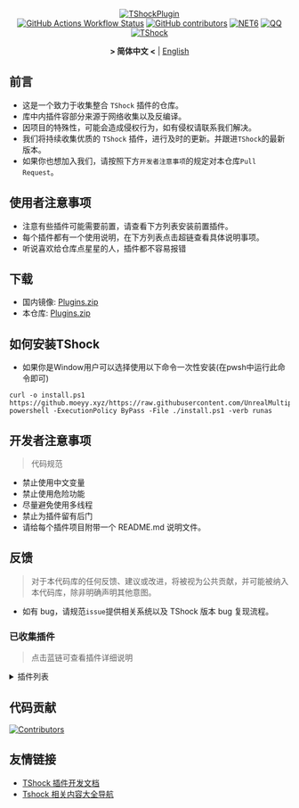 <div align = "center">
  
[![TShockPlugin](https://socialify.git.ci/UnrealMultiple/TShockPlugin/image?description=1&descriptionEditable=%E4%B8%80%E4%B8%AATShock%E6%94%B6%E9%9B%86%E4%BB%93%E5%BA%93&font=Inter&forks=1&issues=1&language=1&logo=https%3A%2F%2Fgithub.com%2FUnrealMultiple%2FTShockPlugin%2Fblob%2Fmaster%2Ficon.png%3Fraw%3Dtrue&name=1&pattern=Circuit%20Board&pulls=1&stargazers=1&theme=Auto)](https://github.com/UnrealMultiple/TShockPlugin)  
[![GitHub Actions Workflow Status](https://img.shields.io/github/actions/workflow/status/UnrealMultiple/TShockPlugin/.github%2Fworkflows%2Fplugins_publish.yml)](https://github.com/UnrealMultiple/TShockPlugin/actions)
[![GitHub contributors](https://img.shields.io/github/contributors/UnrealMultiple/TShockPlugin?style=flat)](https://github.com/UnrealMultiple/TShockPlugin/graphs/contributors)
[![NET6](https://img.shields.io/badge/Core-%20.NET_6-blue)](https://dotnet.microsoft.com/zh-cn/)
[![QQ](https://img.shields.io/badge/QQ-EB1923?logo=tencent-qq&logoColor=white)](https://qm.qq.com/cgi-bin/qm/qr?k=54tOesIU5g13yVBNFIuMBQ6AzjgE6f0m&jump_from=webapi&authKey=6jzafzJEqQGzq7b2mAHBw+Ws5uOdl83iIu7CvFmrfm/Xxbo2kNHKSNXJvDGYxhSW)
[![TShock](https://img.shields.io/badge/TShock5.2.0-2B579A.svg?&logo=TShock&logoColor=white)](https://github.com/Pryaxis/TShock)

**&gt; 简体中文 &lt;** | [English](README_en.md)

</div>

## 前言
- 这是一个致力于收集整合 `TShock` 插件的仓库。
- 库中内插件容部分来源于网络收集以及反编译。
- 因项目的特殊性，可能会造成侵权行为，如有侵权请联系我们解决。
- 我们将持续收集优质的 `TShock` 插件，进行及时的更新。并跟进`TShock`的最新版本。
- 如果你也想加入我们，请按照下方`开发者注意事项`的规定对本仓库`Pull Request`。


## 使用者注意事项

- 注意有些插件可能需要前置，请查看下方列表安装前置插件。
- 每个插件都有一个使用说明，在下方列表点击超链查看具体说明事项。
- 听说喜欢给仓库点星星的人，插件都不容易报错

## 下载

- 国内镜像: [Plugins.zip](https://github.moeyy.xyz/https://github.com/UnrealMultiple/TShockPlugin/releases/download/V1.0.0.0/Plugins.zip)
- 本仓库: [Plugins.zip](https://github.com/UnrealMultiple/TShockPlugin/releases/tag/V1.0.0.0)

## 如何安装TShock
- 如果你是Window用户可以选择使用以下命令一次性安装(在pwsh中运行此命令即可)
```
curl -o install.ps1 https://github.moeyy.xyz/https://raw.githubusercontent.com/UnrealMultiple/TShockPlugin/master/InstallTShock.ps1
powershell -ExecutionPolicy ByPass -File ./install.ps1 -verb runas
```

## 开发者注意事项

> 代码规范

- 禁止使用中文变量
- 禁止使用危险功能
- 尽量避免使用多线程
- 禁止为插件留有后门
- 请给每个插件项目附带一个 README.md 说明文件。

## 反馈

> 对于本代码库的任何反馈、建议或改进，将被视为公共贡献，并可能被纳入本代码库，除非明确声明其他意图。

- 如有 bug，请规范`issue`提供相关系统以及 TShock 版本 bug 复现流程。

### 已收集插件

> 点击蓝链可查看插件详细说明

<Details>
<Summary>插件列表</Summary>

| 名称                                                               |          插件说明           |                                                                        前置                                                                        |
|------------------------------------------------------------------|:-----------------------:|:------------------------------------------------------------------------------------------------------------------------------------------------:|
| [ChattyBridge](ChattyBridge/README.md)                           |         用于跨服聊天          |                                                                        无                                                                         |
| [EconomicsAPI](EconomicsAPI/README.md)                           |         经济插件前置          |                                                                        无                                                                         |
| [Economics.RPG](Economics.RPG/README.md)                         |           RPG           |                                                      [EconomicsAPI](EconomicsAPI/README.md)                                                      |
| [Economics.WeaponPlus](Economics.WeaponPlus/README.md)           |          强化武器           |                                                      [EconomicsAPI](EconomicsAPI/README.md)                                                      |
| [Economics.Deal](Economics.RPG/README.md)                        |          交易插件           |                                                      [EconomicsAPI](EconomicsAPI/README.md)                                                      |
| [Economics.Shop](Economics.Shop/README.md)                       |          商店插件           | [EconomicsAPI](EconomicsAPI/README.md)<br>[Economics.RPG](https://github.com/UnrealMultiple/TShockPlugin/blob/master/Economics.RPG/README.md) |
| [Economics.Skill](Economics.Skill/README.md)                     |          技能插件           | [EconomicsAPI](EconomicsAPI/README.md)<br>[Economics.RPG](https://github.com/UnrealMultiple/TShockPlugin/blob/master/Economics.RPG/README.md) |
| [Economics.Regain](Economics.Regain/README.md)                   |          物品回收           |                                                      [EconomicsAPI](EconomicsAPI/README.md)                                                      |
| [Economics.Projectile](Economics.Projectile/README.md)           |          自定义弹幕          |                                [EconomicsAPI](EconomicsAPI/README.md)<br>[Economics.RPG](Economics.RPG/README.md)                                |
| [Economics.NPC](Economics.NPC/README.md)                         |         自定义怪物奖励         |                                                      [EconomicsAPI](EconomicsAPI/README.md)                                                      |
| [Economics.Task](Economics.Task/README.md)                       |          任务插件           | [EconomicsAPI](EconomicsAPI/README.md)<br>[Economics.RPG](https://github.com/UnrealMultiple/TShockPlugin/blob/master/Economics.RPG/README.md) |
| [CreateSpawn](CreateSpawn/README.md)                             |         出生点建筑生成         |                                                                        无                                                                         |
| [AutoBroadcast](AutoBroadcast/README.md)                         |          自动广播           |                                                                        无                                                                         |
| [AutoTeam](AutoTeam/README.md)                                   |          自动队伍           |                                                                        无                                                                         |
| [BridgeBuilder](BridgeBuilder/README.md)                         |          快速铺桥           |                                                                        无                                                                         |
| [OnlineGiftPackage](OnlineGiftPackage/README.md)                 |          在线礼包           |                                                                        无                                                                         |
| [LifemaxExtra](LifemaxExtra/README.md)                           |        吃更多生命果/水晶        |                                                                        无                                                                         |
| [DisableMonsLoot](DisableMonsLoot/README.md)                     |          禁怪物掉落          |                                                                        无                                                                         |
| [PermaBuff](PermaBuff/README.md)                                 |         永久 Buff         |                                                                        无                                                                         |
| [ShortCommand](ShortCommand/README.md)                           |          简短指令           |                                                                        无                                                                         |
| [ProgressBag](ProgressBag/README.md)                             |          进度礼包           |                                                                        无                                                                         |
| [CriticalHit](CriticalHit/README.md)                             |          击打提示           |                                                                        无                                                                         |
| [Back](Back/README.md)                                           |          死亡回溯           |                                                                        无                                                                         |
| [BanNpc](BanNpc/README.md)                                       |         阻止怪物生成          |                                                                        无                                                                         |
| [MapTeleport](MapTp/README.md)                                   |         双击大地图传送         |                                                                        无                                                                         |
| [RandReSpawn](RandRespawn/README.md)                             |          随机出生点          |                                                                        无                                                                         |
| [CGive](CGive/README.md)                                         |          离线命令           |                                                                        无                                                                         |
| [RainbowChat](RainbowChat/README.md)                             |        每次说话颜色不一样        |                                                                        无                                                                         |
| [NormalDropsBags](NormalDropsBags/README.md)                     |         普通难度宝藏袋         |                                                                        无                                                                         |
| [DisableSurfaceProjectiles](DisableSurfaceProjectiles/README.md) |          禁地表弹幕          |                                                                        无                                                                         |
| [RecipesBrowser](RecipesBrowser/README.md)                       |           合成表           |                                                                        无                                                                         |
| [DisableGodMod](DisableGodMod/README.md)                         |         阻止玩家无敌          |                                                                        无                                                                         |
| [TownNPCHomes](TownNPCHomes/README.md)                           |        NPC 快速回家         |                                                                        无                                                                         |
| [RegionView](RegionView/README.md)                               |         显示区域边界          |                                                                        无                                                                         |
| [Noagent](Noagent/README.md)                                     |       禁止代理 ip 进入        |                                                                        无                                                                         |
| [SwitchCommands](SwitchCommands/README.md)                       |         区域执行指令          |                                                                        无                                                                         |
| [GolfRewards](GolfRewards/README.md)                             |          高尔夫奖励          |                                                                        无                                                                         |
| [DataSync](DataSync/README.md)                                   |          进度同步           |                                                                        无                                                                         |
| [ProgressRestrict](ProgressRestrict/README.md)                   |          超进度检测          |                                                          [DataSync](DataSync/README.md)                                                          |
| [PacketsStop](PacketsStop/README.md)                             |          数据包拦截          |                                                                        无                                                                         |
| [DeathDrop](DeathDrop/README.md)                                 |     怪物死亡随机和自定义掉落物品      |                                                                        无                                                                         |
| [DTEntryBlock](DTEntryBlock/README.md)                           |        阻止进入地牢或神庙        |                                                                        无                                                                         |
| [PerPlayerLoot](PerPlayerLoot/README.md)                         |        玩家战利品单独箱子        |                                                                        无                                                                         |
| [PvPer](PvPer/README.md)                                         |          决斗系统           |                                                                        无                                                                         |
| [DumpTerrariaID](DumpTerrariaID/README.md)                       |          输出 ID          |                                                                        无                                                                         |
| [DamageStatistic](DamageStatistic/README.md)                     |          伤害统计           |                                                                        无                                                                         |
| [AdditionalPylons](AdditionalPylons/README.md)                   |         放置更多晶塔          |                                                                        无                                                                         |
| [History](History/README.md)                                     |         历史图格记录          |                                                                        无                                                                         |
| [Invincibility](Invincibility/README.md)                         |          限时无敌           |                                                                        无                                                                         |
| [Ezperm](Ezperm/README.md)                                       |          批量改权限          |                                                                        无                                                                         |
| [AutoClear](Autoclear/README.md)                                 |         智能自动扫地          |                                                                        无                                                                         |
| [EssentialsPlus](EssentialsPlus/README.md)                       |         更多管理指令          |                                                                        无                                                                         |
| [ShowArmors](ShowArmors/README.md)                               |          展示装备栏          |                                                                        无                                                                         |
| [VeinMiner](VeinMiner/README.md)                                 |          连锁挖矿           |                                                                        无                                                                         |
| [PersonalPermission](PersonalPermission/README.md)               |        为玩家单独设置权限        |                                                                        无                                                                         |
| [ItemPreserver](ItemPreserver/README.md)                         |         指定物品不消耗         |                                                                        无                                                                         |
| [SimultaneousUseFix](SimultaneousUseFix/README.md)               |     解决卡双锤卡星旋机枪之类的问题     |                                      [Chireiden.TShock.Omni](https://github.com/sgkoishi/yaaiomni/releases)                                      |
| [Challenger](Challenger/README.md)                               |          挑战者模式          |                                                                        无                                                                         |
| [MiniGamesAPI](MiniGamesAPI/README.md)                           |        豆沙小游戏 API        |                                                                        无                                                                         |
| [BuildMaster](BuildMaster/README.md)                             |      豆沙小游戏·建筑大师模式       |                                                      [MiniGamesAPI](MiniGamesAPI/README.md)                                                      |
| [journeyUnlock](journeyUnlock/README.md)                         |         解锁旅途物品          |                                                                        无                                                                         |
| [ListPlugins](ListPlugins/README.md)                             |          查已装插件          |                                                                        无                                                                         |
| [BagPing](BagPing/README.md)                                     |        地图上标记宝藏袋         |                                                                        无                                                                         |
| [ServerTools](ServerTools/README.md)                             |         服务器管理工具         |                                                                        无                                                                         |
| [Platform](Platform/README.md)                                   |         判断玩家设备          |                                                                        无                                                                         |
| [CaiLib](CaiLib/README.md)                                       |        Cai 的前置库         |                                                                        无                                                                         |
| [GenerateMap](GenerateMap/README.md)                             |         生成地图图片          |                                                            [CaiLib](CaiLib/README.md)                                                            |
| [RestInventory](RestInventory/README.md)                         |     提供 REST 查询背包接口      |                                                                        无                                                                         |
| [WikiLangPackLoader](WikiLangPackLoader/README.md)               |     为服务器加载 Wiki 语言包     |                                                                        无                                                                         |
| [HelpPlus](HelpPlus/README.md)                                   |      修复和增强 Help 命令      |                                                                        无                                                                         |
| [CaiBot](CaiBot/README.md)                                       |       CaiBot 适配插件       |                                                                       自带前置                                                                       |
| [HouseRegion](HouseRegion/README.md)                             |          圈地插件           |                                                                        无                                                                         |
| [SignInSign](SignInSign/README.md)                               |         告示牌登录插件         |                                                                        无                                                                         |
| [WeaponPlusCostCoin](WeaponPlusCostCoin/README.md)               |         武器强化钱币版         |                                                                        无                                                                         |
| [Respawn](Respawn/README.md)                                     |          原地复活           |                                                                        无                                                                         |
| [EndureBoost](EndureBoost/README.md)                             |     物品一定数量后长时间buff      |                                                                        无                                                                         |
| [AnnouncementBoxPlus](AnnouncementBoxPlus/README.md)             |         广播盒功能强化         |                                                                        无                                                                         |
| [ConsoleSql](ConsoleSql/README.md)                               |     允许你在控制台执行SQL语句      |                                                                        无                                                                         |
| [ProgressControl](ProgressControls/README.md)                    |      计划书（自动化控制服务器）      |                                                                        无                                                                         |
| [RealTime](RealTime/README.md)                                   |      使服务器内时间同步现实时间      |                                                                        无                                                                         |
| [GoodNight](GoodNight/README.md)                                 |           宵禁            |                                                                        无                                                                         |
| [Musicplayer](musicplayer/README.md)                             |         简易音乐播放器         |                                                                        无                                                                         |
| [TimerKeeper](TimerKeeper/README.md)                             |         保存计时器状态         |                                                                        无                                                                         |
| [Chameleon](Chameleon/README.md)                                 |          进服前登录          |                                                                        无                                                                         |
| [AutoPluginManager](AutoPluginManager/README.md)                 |        一键自动更新插件         |                                                                        无                                                                         |
| [SpclPerm](SpclPerm/README.md)                                   |          服主特权           |                                                                        无                                                                         |
| [MonsterRegen](MonsterRegen/README.md)                           |         怪物进度回血          |                                                                        无                                                                         |
| [HardPlayerDrop](HardPlayerDrop/README.md)                       |        硬核死亡掉生命水晶        |                                                                        无                                                                         |
| [ReFishTask](ReFishTask/README.md)                               |        自动刷新渔夫任务         |                                                                        无                                                                         |
| [Sandstorm](Sandstorm/README.md)                                 |          切换沙尘暴          |                                                                        无                                                                         |
| [RandomBroadcast](RandomBroadcast/README.md)                     |          随机广播           |                                                                        无                                                                         |
| [BedSet](BedSet/README.md)                                       |        设置并记录重生点         |                                                                        无                                                                         |
| [ConvertWorld](ConvertWorld/README.md)                           |       击败怪物转换世界物品        |                                                                        无                                                                         |
| [AutoStoreItems](AutoStoreItems/README.md)                       |          自动储存           |                                                                        无                                                                         |
| [ZHIPlayerManager](ZHIPlayerManager/README.md)                   |       zhi的玩家管理插件        |                                                                        无                                                                         |
| [SpawnInfra](SpawnInfra/README.md)                               |         生成基础建设          |                                                                        无                                                                         |
| [CNPCShop](CNPCShop/README.md)                                   |        自定义NPC商店         |                                                                        无                                                                         |
| [SessionSentinel](SessionSentinel/README.md)                     |     处理长时间不发送数据包的玩家      |                                                                        无                                                                         |
| [TeleportRequest](TeleportRequest/README.md)                     |          传送请求           |                                                                        无                                                                         |
| [CaiRewardChest](CaiRewardChest/README.md)                       | 将自然生成的箱子变为所有人都可以领一次的奖励箱 |                                                                        无                                                                         |
| [CaiCustomEmojiCommand](CaiCustomEmojiCommand/README.md)         |         自定义表情命令         |                                                                        无                                                                         |
| [BetterWhitelist](BetterWhitelist/README.md)                     |          白名单插件          |                                                                        无                                                                         |
| [AutoReset](AutoReset/README.md)                                 |         完全自动重置          |                                                                        无                                                                         |
| [SmartRegions](SmartRegions/README.md)                           |          智能区域           |                                                                        无                                                                         |
| [ProxyProtocolSocket](ProxyProtocolSocket/README.md)             |  接受 proxy protocol 协议   |                                                                        无                                                                         |
| [UnseenInventory](UnseenInventory/README.md)                     |  允许服务器端生成“无法获取”的物品   |                                                                        无                                                                         |
| [ChestRestore](ChestRestore/README.md)                           |  资源服无限物品   |                                                                        无                                                                         |

</Details>

## 代码贡献

[![Contributors](https://stats.deeptrain.net/contributor/UnrealMultiple/TShockPlugin)](https://github.com/UnrealMultiple/TShockPlugin/graphs/contributors)

## 友情链接

- [TShock 插件开发文档](https://github.com/ACaiCat/TShockPluginDocument)
- [Tshock 相关内容大全导航](https://github.com/UnrealMultiple/Tshock-nav)
